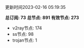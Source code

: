 更新时间2023-02-16 05:19:35

**总订阅: 73**
**总节点: 891**
**有效节点: 273**
- v2ray节点: 174
- ss节点: 98
- trojan节点: 1
